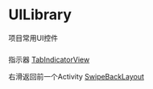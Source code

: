 # UILibrary
项目常用UI控件
#####
指示器 [TabIndicatorView](./app/src/main/java/com/gw/ui/library/view/TabIndicatorView)

右滑返回前一个Activity [SwipeBackLayout](./app/src/main/java/com/gw/ui/library/view/SwipeBackLayout)
